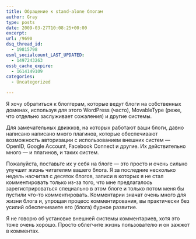 ```yaml
---
title: Обращение к stand-alone блогам
author: Gray
type: posts
date: 2009-03-27T10:08:25+00:00
excerpt:
url: /9690
dsq_thread_id:
  - 19815798
esml_socialcount_LAST_UPDATED:
  - 1497243263
essb_cache_expire:
  - 1614149109
categories:
  - Uncategorized

---
```








Я хочу обратиться к блоггерам, которые ведут блоги на собственных доменах, используя для этого WordPress (часто), MovableType (реже, что отдельно заслуживает сожаления) и другие системы.

Для замечательных движков, на которых работают ваши блоги, давно написано написано много плагинов, которые обеспечивают возможность авторизации с использованием внешних систем &#8212; OpenID, Google Account, Facebook Connect и другие. Их действительно много &#8212; и плагинов, и таких систем.

Пожалуйста, поставьте их у себя на блоге &#8212; это просто и очень сильно улучшит жизнь читателям вашего блога. Я за последние несколько недель насчитал с десяток блогов, записи в которых я не стал комментировать только из-за того, что мне предлагалось зарегистрироваться специально в этом блоге и только потом меня бы пустили что-то комментировать. Комментарии значат очень много для жизни блога и, упрощая процесс комментирования, вы практически без усилий обеспечиваете его (блога) бурное развитие.

Я не говорю об установке внешней системы комментариев, хотя это тоже очень хорошо. Просто облегчите жизнь пользователю и он зажжот в комментах.